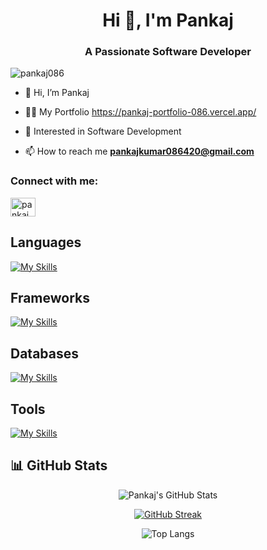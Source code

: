 <h1 align="center">Hi 👋, I'm Pankaj</h1>
<h3 align="center">A Passionate Software Developer</h3>

<p align="left"> <img src="https://komarev.com/ghpvc/?username=pankaj086&label=Profile%20views&color=0e75b6&style=flat" alt="pankaj086" /> </p>


- 👋 Hi, I’m Pankaj

- 👨‍💻 My Portfolio https://pankaj-portfolio-086.vercel.app/

- 🌱 Interested in Software Development
  
- 📫 How to reach me **pankajkumar086420@gmail.com**


<h3 align="left">Connect with me:</h3>
<p align="left">
<a href="https://linkedin.com/in/pankaj086" target="blank"><img align="center" src="https://raw.githubusercontent.com/rahuldkjain/github-profile-readme-generator/master/src/images/icons/Social/linked-in-alt.svg" alt="pankaj086" height="30" width="40" /></a>
</p>

<h2>Languages</h2>

[![My Skills](https://skillicons.dev/icons?i=html,css,js,ts,python,cpp,c)](https://skillicons.dev)

<h2>Frameworks</h2>

[![My Skills](https://skillicons.dev/icons?i=nextjs,react,tailwindcss,express,nodejs,firebase,npm,mui,vite,vs)](https://skillicons.dev)

<h2>Databases</h2>

[![My Skills](https://skillicons.dev/icons?i=mysql,mongo)](https://skillicons.dev)

<h2>Tools</h2>
 
[![My Skills](https://skillicons.dev/icons?i=git,github,postman,vercel,vscode)](https://skillicons.dev)

## 📊 **GitHub Stats**
<div align="center">
  
![Pankaj's GitHub Stats](https://github-readme-stats.vercel.app/api?username=pankaj086&theme=blue_navy&hide_border=false&include_all_commits=false&count_private=false)

[![GitHub Streak](https://nirzak-streak-stats.vercel.app?user=pankaj086&theme=blue_navy)](https://git.io/streak-stats)

![Top Langs](https://github-readme-stats.vercel.app/api/top-langs/?username=pankaj086&theme=blue_navy&hide_border=false&include_all_commits=true&count_private=true&layout=compact)

</div>
